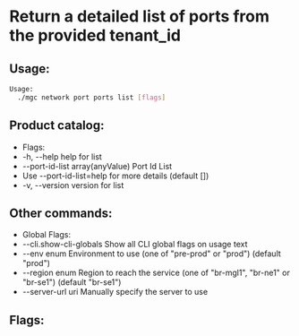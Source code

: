 # Return a detailed list of ports from the provided tenant_id

## Usage:
```bash
Usage:
  ./mgc network port ports list [flags]
```

## Product catalog:
- Flags:
- -h, --help                           help for list
- --port-id-list array(anyValue)   Port Id List
- Use --port-id-list=help for more details (default [])
- -v, --version                        version for list

## Other commands:
- Global Flags:
- --cli.show-cli-globals   Show all CLI global flags on usage text
- --env enum               Environment to use (one of "pre-prod" or "prod") (default "prod")
- --region enum            Region to reach the service (one of "br-mgl1", "br-ne1" or "br-se1") (default "br-se1")
- --server-url uri         Manually specify the server to use

## Flags:
```bash

```


